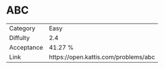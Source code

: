 # ABC

<table>
    <tr>
        <td>Category</td>
        <td>Easy</td>
    </tr>
    <tr>
        <td>Diffulty</td>
        <td>2.4</td>
    </tr>
    <tr>
        <td>Acceptance</td>
        <td>41.27 %</td>
    </tr>
    <tr>
        <td>Link</td>
        <td>https://open.kattis.com/problems/abc</td>
    </tr>
</table>